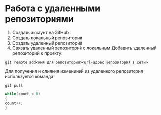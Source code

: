 # **Работа с удаленными репозиториями**
1. Создать аккаунт на GitHub
2. Создать локальный репозиторий
3. Создать удаленный репозиторий
4. Связать удаленный репозиторий с локальным
Добавить удаленный репозиторий к проекту:
```
git remote add<имя для репозитория><url-адрес репозитория в сети>
```
Для получения и слияния измениний из удаленного репозитория используется команда 
```
git pull
```

```C#
while(count < 0)
{
count++;
}
```
